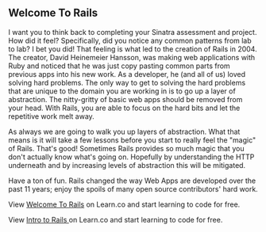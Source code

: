 ## Welcome To Rails

I want you to think back to completing your Sinatra assessment and project. How did it feel? Specifically, did you notice any common patterns from lab to lab? I bet you did! That feeling is what led to the creation of Rails in 2004. The creator, David Heinemeier Hansson, was making web applications with Ruby and noticed that he was just copy pasting common parts from previous apps into his new work. As a developer, he (and all of us) loved solving hard problems. The only way to get to solving the hard problems that are unique to the domain you are working in is to go up a layer of abstraction. The nitty-gritty of basic web apps should be removed from your head. With Rails, you are able to focus on the hard bits and let the repetitive work melt away. 

As always we are going to walk you up layers of abstraction. What that means is it will take a few lessons before you start to really feel the "magic" of Rails. That's good! Sometimes Rails provides so much magic that you don't actually know what's going on. Hopefully by understanding the HTTP underneath and by increasing levels of abstraction this will be mitigated.

Have a ton of fun. Rails changed the way Web Apps are developed over the past 11 years; enjoy the spoils of many open source contributors' hard work.

<p data-visibility='hidden'>View <a href='https://learn.co/lessons/intro-to-rails' title='Welcome To Rails'>Welcome To Rails</a> on Learn.co and start learning to code for free.</p>

<p class='util--hide'>View <a href='https://learn.co/lessons/intro-to-rails'>Intro to Rails </a> on Learn.co and start learning to code for free.</p>
